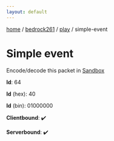 ```yaml
---
layout: default
---
```


[home](/)  /  [bedrock261](/protocol/bedrock261)  /  [play](/protocol/bedrock261/play)  /  simple-event

# Simple event

Encode/decode this packet in [Sandbox](../../../sandbox/bedrock261#Play.SimpleEvent)

**Id**: 64

**Id** (hex): 40

**Id** (bin): 01000000

**Clientbound**: ✔️

**Serverbound**: ✔️
